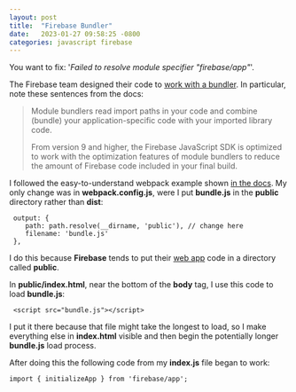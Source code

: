 ```yaml
---
layout: post
title:  "Firebase Bundler"
date:   2023-01-27 09:58:25 -0800
categories: javascript firebase
---
```


You want to fix: '_Failed to resolve module specifier "firebase/app"_'.

The Firebase team designed their code to [work with a bundler][4]. In particular, note these sentences from the docs:

> Module bundlers read import paths in your code and combine (bundle) your application-specific code with your imported library code. 
> 
> From version 9 and higher, the Firebase JavaScript SDK is optimized to work with the optimization features of module bundlers to reduce the amount of Firebase code included in your final build.

I followed the easy-to-understand webpack example shown [in the docs][2]. My only change was in **webpack.config.js**, were I put **bundle.js** in the **public** directory rather than **dist**:

     output: {
        path: path.resolve(__dirname, 'public'), // change here
        filename: 'bundle.js'
     },

I do this because **Firebase** tends to put their [web app][3] code in a directory called **public**.

In **public/index.html**, near the bottom of the **body** tag, I use this code to load **bundle.js**:

     <script src="bundle.js"></script>

I put it there because that file might take the longest to load, so I make everything else in **index.html** visible and then begin the potentially longer **bundle.js** load process.

After doing this the following code from my **index.js** file began to work:

    import { initializeApp } from 'firebase/app';

  [1]: https://stackoverflow.com/a/74131662/253576
  [2]: https://firebase.google.com/docs/web/module-bundling#using_firebase_with_webpack
  [3]: https://firebase.google.com/docs/web/setup
  [4]: https://firebase.google.com/docs/web/module-bundling
